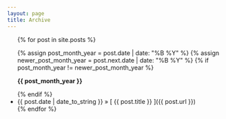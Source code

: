```yaml
---
layout: page
title: Archive
---
```


<ul class="related-posts">

{% for post in site.posts %}

  {% assign post_month_year = post.date | date: "%B %Y" %}
  {% assign newer_post_month_year = post.next.date | date: "%B %Y" %}
  {% if post_month_year != newer_post_month_year %}
<p><strong>
    {{ post_month_year }}
</strong></p>
  {% endif %}
  
  <li>
    {{ post.date | date_to_string }} &raquo; [ {{ post.title }} ]({{ post.url }})
  </li>   
{% endfor %}

</ul>